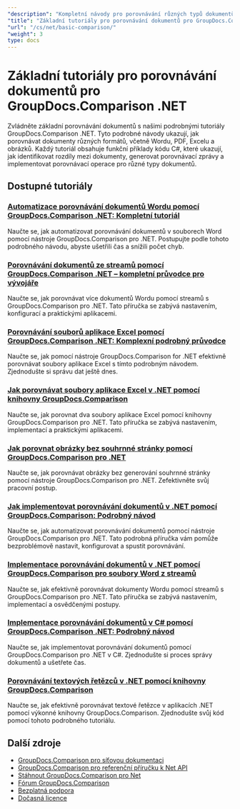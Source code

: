 ```yaml
---
"description": "Kompletní návody pro porovnávání různých typů dokumentů, jako jsou Word, PDF, Excel, obrázky a další, pomocí nástroje GroupDocs.Comparison pro .NET."
"title": "Základní tutoriály pro porovnávání dokumentů pro GroupDocs.Comparison .NET"
"url": "/cs/net/basic-comparison/"
"weight": 3
type: docs
---
```

# Základní tutoriály pro porovnávání dokumentů pro GroupDocs.Comparison .NET

Zvládněte základní porovnávání dokumentů s našimi podrobnými tutoriály GroupDocs.Comparison .NET. Tyto podrobné návody ukazují, jak porovnávat dokumenty různých formátů, včetně Wordu, PDF, Excelu a obrázků. Každý tutoriál obsahuje funkční příklady kódu C#, které ukazují, jak identifikovat rozdíly mezi dokumenty, generovat porovnávací zprávy a implementovat porovnávací operace pro různé typy dokumentů.

## Dostupné tutoriály

### [Automatizace porovnávání dokumentů Wordu pomocí GroupDocs.Comparison .NET: Kompletní tutoriál](./automate-word-compare-groupdocs-net-tutorial/)
Naučte se, jak automatizovat porovnávání dokumentů v souborech Word pomocí nástroje GroupDocs.Comparison pro .NET. Postupujte podle tohoto podrobného návodu, abyste ušetřili čas a snížili počet chyb.

### [Porovnávání dokumentů ze streamů pomocí GroupDocs.Comparison .NET – kompletní průvodce pro vývojáře](./compare-documents-groupdocs-comparison-net/)
Naučte se, jak porovnávat více dokumentů Wordu pomocí streamů s GroupDocs.Comparison pro .NET. Tato příručka se zabývá nastavením, konfigurací a praktickými aplikacemi.

### [Porovnávání souborů aplikace Excel pomocí GroupDocs.Comparison .NET: Komplexní podrobný průvodce](./groupdocs-comparison-net-excel-files-step-by-step-guide/)
Naučte se, jak pomocí nástroje GroupDocs.Comparison for .NET efektivně porovnávat soubory aplikace Excel s tímto podrobným návodem. Zjednodušte si správu dat ještě dnes.

### [Jak porovnávat soubory aplikace Excel v .NET pomocí knihovny GroupDocs.Comparison](./compare-excel-files-dotnet-groupdocs-comparison/)
Naučte se, jak porovnat dva soubory aplikace Excel pomocí knihovny GroupDocs.Comparison pro .NET. Tato příručka se zabývá nastavením, implementací a praktickými aplikacemi.

### [Jak porovnat obrázky bez souhrnné stránky pomocí GroupDocs.Comparison pro .NET](./compare-images-without-summary-page-groupdocs-net/)
Naučte se, jak porovnávat obrázky bez generování souhrnné stránky pomocí nástroje GroupDocs.Comparison pro .NET. Zefektivněte svůj pracovní postup.

### [Jak implementovat porovnávání dokumentů v .NET pomocí GroupDocs.Comparison: Podrobný návod](./implement-document-comparison-groupdocs-net/)
Naučte se, jak automatizovat porovnávání dokumentů pomocí nástroje GroupDocs.Comparison pro .NET. Tato podrobná příručka vám pomůže bezproblémově nastavit, konfigurovat a spustit porovnávání.

### [Implementace porovnávání dokumentů v .NET pomocí GroupDocs.Comparison pro soubory Word z streamů](./document-comparison-groupdocs-comparison-net-csharp/)
Naučte se, jak efektivně porovnávat dokumenty Wordu pomocí streamů s GroupDocs.Comparison pro .NET. Tato příručka se zabývá nastavením, implementací a osvědčenými postupy.

### [Implementace porovnávání dokumentů v C# pomocí GroupDocs.Comparison .NET: Podrobný návod](./groupdocs-comparison-net-document-comparison-csharp/)
Naučte se, jak implementovat porovnávání dokumentů pomocí GroupDocs.Comparison pro .NET v C#. Zjednodušte si proces správy dokumentů a ušetřete čas.

### [Porovnávání textových řetězců v .NET pomocí knihovny GroupDocs.Comparison](./groupdocs-comparison-net-text-string-compare/)
Naučte se, jak efektivně porovnávat textové řetězce v aplikacích .NET pomocí výkonné knihovny GroupDocs.Comparison. Zjednodušte svůj kód pomocí tohoto podrobného tutoriálu.

## Další zdroje

- [GroupDocs.Comparison pro síťovou dokumentaci](https://docs.groupdocs.com/comparison/net/)
- [GroupDocs.Comparison pro referenční příručku k Net API](https://reference.groupdocs.com/comparison/net/)
- [Stáhnout GroupDocs.Comparison pro Net](https://releases.groupdocs.com/comparison/net/)
- [Fórum GroupDocs.Comparison](https://forum.groupdocs.com/c/comparison)
- [Bezplatná podpora](https://forum.groupdocs.com/)
- [Dočasná licence](https://purchase.groupdocs.com/temporary-license/)